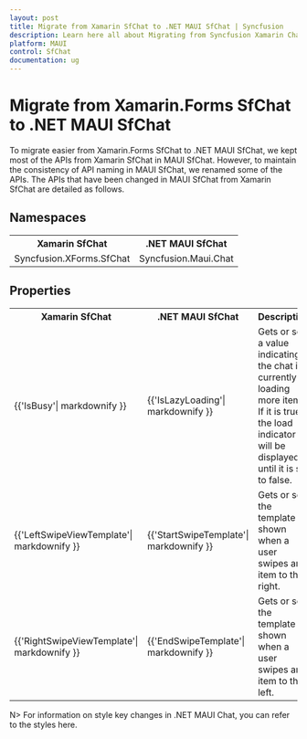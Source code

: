 ```yaml
---
layout: post
title: Migrate from Xamarin SfChat to .NET MAUI SfChat | Syncfusion 
description: Learn here all about Migrating from Syncfusion Xamarin Chat to Syncfusion .NET MAUI Chat control and more.
platform: MAUI
control: SfChat
documentation: ug
---
```


# Migrate from Xamarin.Forms SfChat to .NET MAUI SfChat

To migrate easier from Xamarin.Forms SfChat to .NET MAUI SfChat, we kept most of the APIs from Xamarin SfChat in MAUI SfChat. However, to maintain the consistency of API naming in MAUI SfChat, we renamed some of the APIs. The APIs that have been changed in MAUI SfChat from Xamarin SfChat are detailed as follows.

## Namespaces

<table>
<tr>
<th>Xamarin SfChat </th>
<th>.NET MAUI SfChat</th></tr>
<tr>
<td>Syncfusion.XForms.SfChat</td>
<td>Syncfusion.Maui.Chat</td></tr>
</table>

## Properties

<table> 
<tr>
<th>Xamarin SfChat</th>
<th>.NET MAUI SfChat</th>
<th>Description</th>
</tr>

<tr>
<td>{{'IsBusy'| markdownify }}</td>
<td>{{'IsLazyLoading'| markdownify }}</td>
<td>Gets or sets a value indicating if the chat is currently loading more items. If it is true, the load indicator will be displayed until it is set to false.</td>
</tr>

<tr>
<td>{{'LeftSwipeViewTemplate'| markdownify }}</td>
<td>{{'StartSwipeTemplate'| markdownify }}</td>
<td>Gets or sets the template shown when a user swipes an item to the right.</td>
</tr>

<tr>
<td>{{'RightSwipeViewTemplate'| markdownify }}</td>
<td>{{'EndSwipeTemplate'| markdownify }}</td>
<td>Gets or sets the template shown when a user swipes an item to the left.</td>
</tr>
</table>

N> 
For information on style key changes in .NET MAUI Chat, you can refer to the styles here.